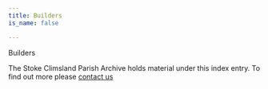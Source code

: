 ```yaml
---
title: Builders
is_name: false

---
```


Builders


The Stoke Climsland Parish Archive holds material under this index entry. To find out more please [contact us](/contact/)
